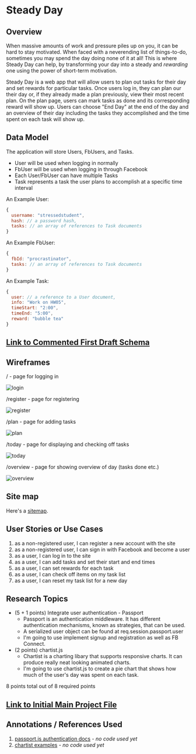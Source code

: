 # Steady Day

## Overview

When massive amounts of work and pressure piles up on you, it can be hard to stay motivated. When faced with a neverending list of things-to-do, sometimes you may spend the day doing none of it at all! This is where Steady Day can help, by transforming your day into a steady and *rewarding* one using the power of short-term motivation.

Steady Day is a web app that will allow users to plan out tasks for their day and set rewards for particular tasks. Once users log in, they can plan our their day or, if they already made a plan previously, view their most recent plan. On the plan page, users can mark tasks as done and its corresponding reward will show up. Users can choose "End Day" at the end of the day and an overview of their day including the tasks they accomplished and the time spent on each task will show up. 


## Data Model

The application will store Users, FbUsers, and Tasks.

* User will be used when logging in normally
* FbUser will be used when logging in through Facebook
* Each User/FbUser can have multiple Tasks
* Task represents a task the user plans to accomplish at a specific time interval 

An Example User:

```javascript
{
  username: "stressedstudent",
  hash: // a password hash,
  tasks: // an array of references to Task documents
}
```

An Example FbUser:

```javascript
{
  fbId: "procrastinator",
  tasks: // an array of references to Task documents
}
```

An Example Task:

```javascript
{
  user: // a reference to a User document,
  info: "Work on HW05",
  timeStart: "2:00",
  timeEnd: "5:00",
  reward: "bubble tea"
}
```

## [Link to Commented First Draft Schema](db.js) 

## Wireframes

/ - page for logging in

![login](documentation/login.png)

/register - page for registering

![register](documentation/register.png)

/plan - page for adding tasks 

![plan](documentation/setplan.png)

/today - page for displaying and checking off tasks

![today](documentation/plan.png)

/overview - page for showing overview of day (tasks done etc.)

![overview](documentation/overview.png)

## Site map

Here's a [sitemap](documentation/sitemap.png).

## User Stories or Use Cases

1. as a non-registered user, I can register a new account with the site
2. as a non-registered user, I can sign in with Facebook and become a user
3. as a user, I can log in to the site
4. as a user, I can add tasks and set their start and end times
5. as a user, I can set rewards for each task
6. as a user, I can check off items on my task list
7. as a user, I can reset my task list for a new day

## Research Topics

* (5 + 1 points) Integrate user authentication - Passport
    * Passport is an authentication middleware. It has different authentication mechanisms, known as strategies, that can be used.
    * A serialized user object can be found at req.session.passport.user
    * I'm going to use implement signup and registration as well as FB Connect.
* (2 points) chartist.js
    * Chartist is a charting libary that supports responsive charts. It can produce really neat looking animated charts.
    * I'm going to use chartist.js to create a pie chart that shows how much of the user's day was spent on each task.

8 points total out of 8 required points 


## [Link to Initial Main Project File](app.js) 

## Annotations / References Used
                                                                                                                                                                                                                                                                                                                                                                                                                                                                                                                                                                                                                                                                                                                                                                                                                                                                                                                                                                                                                                                                                                                                                                                                                                                                                                                                                                                                                                                                                                                                                                                                                                                                                                                                                                                                                                                                                                                                                                                                                                                                                                                                                                                                                                                                                                                                                                                                                                                                                                                                                                                                                                                                                                                                                                                                                                                                                                                                                                                                                                                                                                                                                                                                                                                                                                                                                                                                                                                                                                                                                                                                                                                                                                                                                                                                                                                                                                                                                                                                                                                                                                                                                                                                                                                                                                                                                                                                                                                                                                                                                                                                                                                                                                                                                                                                                                                                                                                                                                                                                                                                                                                                                                                                                                                                                                                                                                                                                                                                                                                                                                                                                                                                                                                                                                                                                                                                                                                                                                                                                                                                                                                                                                                                                                                                                                                                                                                                                                                                                                                                                                                                                                                                                                                                                                                                                                                                                                                                                                                                                                                                                                                                                                                                                                                                                                                                                                                                                                                                                                                                                                                                                                                                                                                                                                                                                                                                                                                                                                                                                                                                                                                                                                                                                                                                                                                                                                                                                                                                                                                                                                                                                                                                                                                                                                                                                                                                                                                                                      
1. [passport.js authentication docs](http://passportjs.org/docs) - *no code used yet*
2. [chartist examples](http://gionkunz.github.io/chartist-js/examples.html#simple-pie-chart) - *no code used yet*

